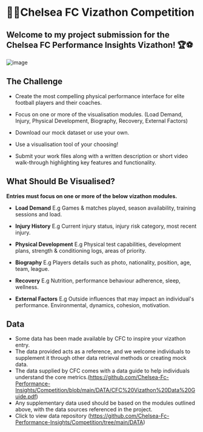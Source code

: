 # 🩵💙Chelsea FC Vizathon Competition 
## Welcome to my project submission for the Chelsea FC Performance Insights Vizathon! 🏆⚽
![image](https://github.com/user-attachments/assets/6e6d6c1a-1047-4423-aaa0-1c14855fce54)

## **The Challenge**

* Create the most compelling physical performance interface for elite football players and their coaches.

* Focus on one or more of the visualisation modules. (Load Demand, Injury, Physical Development, Biography, Recovery, External Factors)

* Download our mock dataset or use your own.

* Use a visualisation tool of your choosing!

* Submit your work files along with a written description or short video walk-through highlighting key features and functionality.

## What Should Be Visualised?

**Entries must focus on one or more of the below vizathon modules.**

* **Load Demand**
  E.g Games & matches played, season availability, training sessions and load.

* **Injury History**
  E.g Current injury status, injury risk category, most recent injury.

* **Physical Development**
  E.g Physical test capabilities, development plans, strength & conditioning logs, areas of priority.

* **Biography**
  E.g Players details such as photo, nationality, position, age, team, league.

* **Recovery**
  E.g Nutrition, performance behaviour adherence, sleep, wellness.

* **External Factors**
  E.g Outside influences that may impact an individual's performance. Environmental, dynamics, cohesion, motivation.

## **Data**

* Some data has been made available by CFC to inspire your vizathon entry.
* The data provided acts as a reference, and we welcome individuals to supplement it through other data retrieval methods or creating mock data.
* The data supplied by CFC comes with a data guide to help individuals understand the core metrics.(https://github.com/Chelsea-Fc-Performance-Insights/Competition/blob/main/DATA/CFC%20Vizathon%20Data%20Guide.pdf)
* Any supplementary data used should be based on the modules outlined above, with the data sources referenced in the project.
* Click to view data repository (https://github.com/Chelsea-Fc-Performance-Insights/Competition/tree/main/DATA)

